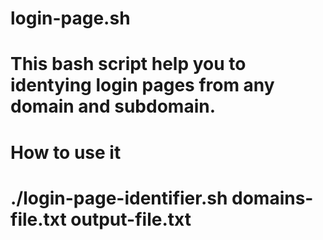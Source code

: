 # login-page.sh
# This bash script help you to identying login pages from any domain and subdomain.
# How to use it
# 
# ./login-page-identifier.sh domains-file.txt output-file.txt
#

